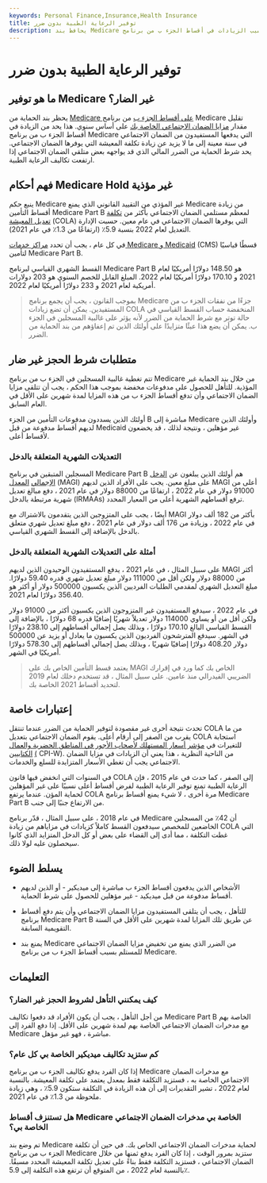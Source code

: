 ```yaml
---
keywords: Personal Finance,Insurance,Health Insurance
title: توفير الرعاية الطبية بدون ضرر
description: يحافظ بند Medicare على عدم إلحاق الضرر بمزايا الضمان الاجتماعي من التناقص عامًا بعد عام بسبب الزيادات في أقساط الجزء ب من برنامج Medicare.
---
```


# توفير الرعاية الطبية بدون ضرر
## ما هو توفير Medicare غير الضار؟

يحظر بند الحماية من [Medicare على أقساط الجزء ب](/medicare-part-b-premiums) من برنامج Medicare تقليل مقدار [مزايا الضمان الاجتماعي الخاصة بك](/social-security-benefits) على أساس سنوي. هذا يحد من الزيادة في أقساط الجزء ب من برنامج Medicare التي يدفعها المستفيدون من الضمان الاجتماعي في سنة معينة إلى ما لا يزيد عن زيادة تكلفة المعيشة التي يوفرها الضمان الاجتماعي. يحد شرط الحماية من الضرر المالي الذي قد يواجهه بعض متلقي الضمان الاجتماعي إذا ارتفعت تكاليف الرعاية الطبية.

## فهم أحكام Medicare Hold غير مؤذية

ينبع حكم Medicare غير المؤذي من التقييد القانوني الذي يمنع Medicare من زيادة أقساط التأمين Medicare Part B لمعظم مستلمي الضمان الاجتماعي بأكثر من [تكلفة تعديل المعيشة](/cola) (COLA) التي يوفرها الضمان الاجتماعي في عام معين. حسبت الإدارة التعديل لعام 2022 بنسبة 5.9٪ (ارتفاعًا من 1.3٪ في عام 2021).

في كل عام ، يجب أن تحدد [مراكز خدمات Medicare و Medicaid](/us-centers-medicare-and-medicaid-services-cms) (CMS) قسطًا قياسيًا لتأمين Medicare Part B.

القسط الشهري القياسي لبرنامج Medicare Part B هو 148.50 دولارًا أمريكيًا لعام 2021 و 170.10 دولارًا أمريكيًا لعام 2022. المبلغ القابل للخصم السنوي هو 203 دولارات أمريكية لعام 2021 و 233 دولارًا أمريكيًا لعام 2022.

> بموجب القانون ، يجب أن يجمع برنامج Medicare جزءًا من نفقات الجزء ب من المستفيدين. يمكن أن تضع زيادات COLA المنخفضة حساب القسط القياسي في حالة توتر مع شرط الحماية من الضرر لأنه يؤثر على غالبية المسجلين في الجزء ب. يمكن أن يضع هذا عبئًا متزايدًا على أولئك الذين تم إعفاؤهم من بند الحماية من الضرر.

>

## متطلبات شرط الحجز غير ضار

تتم تغطية غالبية المسجلين في الجزء ب من برنامج Medicare من خلال بند الحماية غير المؤذية. للتأهل للحصول على مدفوعات مخفضة بموجب هذا الحكم ، يجب أن تتلقى مزايا الضمان الاجتماعي وأن تدفع أقساط الجزء ب من هذه المزايا لمدة شهرين على الأقل في العام السابق.

أولئك الذين يسددون مدفوعات التأمين من الجزء B مباشرة إلى Medicare وأولئك الذين لديهم أقساط مدفوعة من قبل Medicaid غير مؤهلين ، ونتيجة لذلك ، قد يخضعون لأقساط أعلى.

### التعديلات الشهرية المتعلقة بالدخل

المسجلين المتبقين في برنامج Medicare Part B هم أولئك الذين يبلغون عن [الدخل الإجمالي](/magi) [المعدل](/magi) (MAGI) على مبلغ معين. يجب على الأفراد الذين لديهم MAGI أعلى من 91000 دولار في عام 2022 ، ارتفاعًا من 88000 دولار في عام 2021 ، دفع مبالغ تعديل شهرية مرتبطة بالدخل (IRMAAs) ترفع أقساطهم الشهرية أعلى من المعيار المحدد.

أيضًا ، يجب على المتزوجين الذين يتقدمون بالاشتراك مع MAGI بأكثر من 182 ألف دولار في عام 2022 ، وزيادة من 176 ألف دولار في عام 2021 ، دفع مبلغ تعديل شهري متعلق بالدخل بالإضافة إلى القسط الشهري القياسي.

### أمثلة على التعديلات الشهرية المتعلقة بالدخل

على سبيل المثال ، في عام 2021 ، يدفع المستفيدون الوحيدون الذين لديهم MAGI أكثر من 88000 دولار ولكن أقل من 111000 دولار مبلغ تعديل شهري قدره 59.40 دولارًا. مبلغ التعديل الشهري لمقدمي الطلبات الفرديين الذين يكسبون 500000 دولار أو أكثر هو 356.40 دولارًا لعام 2021.

في عام 2022 ، سيدفع المستفيدون غير المتزوجون الذين يكسبون أكثر من 91000 دولار ولكن أقل من أو يساوي 114000 دولار تعديلاً شهريًا إضافيًا قدره 68 دولارًا ، بالإضافة إلى القسط القياسي البالغ 170.10 دولارًا ، وبذلك يصل إجمالي أقساطهم إلى 238.10 دولارًا في الشهر. سيدفع المترشحون الفرديون الذين يكسبون ما يعادل أو يزيد عن 500000 دولار 408.20 دولارًا إضافيًا شهريًا ، وبذلك يصل إجمالي أقساطهم إلى 578.30 دولارًا أمريكيًا في الشهر.

> يعتمد قسط التأمين الخاص بك على MAGI الخاص بك كما ورد في إقرارك الضريبي الفيدرالي منذ عامين. على سبيل المثال ، قد تستخدم دخلك لعام 2019 لتحديد أقساط 2021 الخاصة بك.

>

## إعتبارات خاصة

تحدث نتيجة أخرى غير مقصودة لتوفير الحماية من الضرر عندما تنتقل COLA من ما يقرب من الصفر إلى أرقام أعلى. يقوم الضمان الاجتماعي بتعديل COLA استجابة للتغيرات في [مؤشر أسعار المستهلك لأصحاب الأجور في المناطق الحضرية والعمال الكتابيين](/cpi-w) [(](/cpi-w) CPI-W). من الناحية النظرية ، هذا يعني أن الزيادات في مزايا الضمان الاجتماعي يجب أن تغطي الأسعار المتزايدة للسلع والخدمات.

في السنوات التي انخفض فيها قانون COLA إلى الصفر ، كما حدث في عام 2015 ، فإن الرعاية الطبية تمنع توفير الرعاية الطبية لفرض أقساط أعلى نسبيًا على غير المؤهلين لحماية المؤن. عندما يرتفع COLA مرة أخرى ، لا شيء يمنع أقساط برنامج Medicare Part B من الارتفاع جنبًا إلى جنب.

في عام 2018 ، على سبيل المثال ، قدّر برنامج Medicare أن 42٪ من المسجلين الخاضعين للمخصص سيدفعون القسط كاملاً كزيادات في مزاياهم من زيادة COLA التي غطت التكلفة ، مما أدى إلى القضاء على بعض أو كل الدخل المتزايد الذي كانوا سيحصلون عليه لولا ذلك.

## يسلط الضوء

- الأشخاص الذين يدفعون أقساط الجزء ب مباشرة إلى ميديكير - أو الذين لديهم أقساط مدفوعة من قبل ميديكيد - غير مؤهلين للحصول على شرط الحماية.

- للتأهل ، يجب أن يتلقى المستفيدون مزايا الضمان الاجتماعي وأن يتم دفع أقساط برنامج Medicare Part B عن طريق تلك المزايا لمدة شهرين على الأقل في السنة التقويمية السابقة.

- يمنع بند Medicare من الضرر الذي يمنع من تخفيض مزايا الضمان الاجتماعي للمستلم بسبب أقساط الجزء ب من برنامج Medicare.

## التعليمات

### كيف يمكنني التأهل لشروط الحجز غير الضار؟

من أجل التأهل ، يجب أن يكون الأفراد قد دفعوا تكاليف Medicare Part B الخاصة بهم مع مدخرات الضمان الاجتماعي الخاصة بهم لمدة شهرين على الأقل. إذا دفع الفرد إلى Medicare مباشرة ، فهو غير مؤهل.

### كم ستزيد تكاليف ميديكير الخاصة بي كل عام؟

إذا كان الفرد يدفع تكاليف الجزء ب من برنامج Medicare مع مدخرات الضمان الاجتماعي الخاصة به ، فستزيد التكلفة فقط بمعدل يعتمد على تكلفة المعيشة. بالنسبة لعام 2022 ، تشير التقديرات إلى أن هذه الزيادة في التكلفة ستكون 5.9٪ ، وهي زيادة ملحوظة من 1.3٪ في عام 2021.

### هل تستنزف أقساط Medicare الخاصة بي مدخرات الضمان الاجتماعي الخاصة بي؟

تم وضع بند Medicare لحماية مدخرات الضمان الاجتماعي الخاص بك. في حين أن تكلفة الجزء ب من برنامج Medicare ستزيد بمرور الوقت ، إذا كان الفرد يدفع ثمنها من خلال الضمان الاجتماعي ، فستزيد التكلفة فقط بناءً على تعديل تكلفة المعيشة المحدد مسبقًا. بالنسبة لعام 2022 ، من المتوقع أن ترتفع هذه التكلفة إلى 5.9٪.

